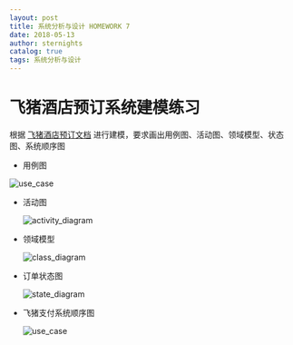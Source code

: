 ```yaml
---
layout: post
title: 系统分析与设计 HOMEWORK 7
date: 2018-05-13
author: sternights
catalog: true
tags: 系统分析与设计
---
```


# 飞猪酒店预订系统建模练习

根据 [飞猪酒店预订文档](https://github.com/team-work-GuangZhou/Guangzhou/blob/master/documents/feizhu_doc.md) 进行建模，要求画出用例图、活动图、领域模型、状态图、系统顺序图

-  用例图

  ![use_case](D:/DOCUMENT/%E5%A4%A7%E4%B8%89%E4%B8%8B/%E7%B3%BB%E7%BB%9F%E5%88%86%E6%9E%90%E4%B8%8E%E8%AE%BE%E8%AE%A1/HW7/use_case_diagram.png)

- 活动图

  ![activity_diagram](D:/DOCUMENT/%E5%A4%A7%E4%B8%89%E4%B8%8B/%E7%B3%BB%E7%BB%9F%E5%88%86%E6%9E%90%E4%B8%8E%E8%AE%BE%E8%AE%A1/HW7/activity_diagram.png)

- 领域模型

  ![class_diagram](D:/DOCUMENT/%E5%A4%A7%E4%B8%89%E4%B8%8B/%E7%B3%BB%E7%BB%9F%E5%88%86%E6%9E%90%E4%B8%8E%E8%AE%BE%E8%AE%A1/HW7/class_diagram.png)

- 订单状态图

  ![state_diagram](D:/DOCUMENT/%E5%A4%A7%E4%B8%89%E4%B8%8B/%E7%B3%BB%E7%BB%9F%E5%88%86%E6%9E%90%E4%B8%8E%E8%AE%BE%E8%AE%A1/HW7/state_diagram.png)

- 飞猪支付系统顺序图

  ![use_case](sequence_diagram.png)